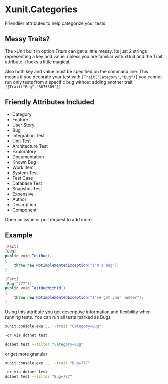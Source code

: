 # Xunit.Categories
Friendlier attributes to help categorize your tests. 

## Messy Traits?
The xUnit built in option *Traits* can get a little messy. Its just 2 strings representing a key and value, unless you are familiar with xUnit and the Trait attribute it looks a little magical.

Also both key and value must be specified on the command line. This means if you decorate your test with 
`[Trait("Category","Bug")]` you cannot run only tests from a specific bug  without adding another trait `([Trait("Bug","8675309"])`

## Friendly Attributes Included
- Category 
- Feature
- User Story
- Bug
- Integration Test
- Unit Test
- Architecture Test
- Exploratory
- Documentation
- Known Bug
- Work Item
- System Test
- Test Case
- Database Test
- Snapshot Test
- Expensive
- Author
- Description
- Component

Open an issue or pull request to add more.


## Example

``` csharp
[Fact]
[Bug]
public void TestBug()
{
    throw new NotImplementedException("I'm a bug");
}

[Fact]
[Bug("777")]
public void TestBugWithId()
{
    throw new NotImplementedException("I've got your number");
}

```

Using this attribute you get descriptive information and flexibility when running tests. 
You can run all tests marked as Bugs

``` bat
xunit.console.exe ... -trait "Category=Bug"

-or via dotnet test

dotnet test --filter "Category=Bug" 

```

or get more granular
``` bat
xunit.console.exe ... -trait "Bug=777"

-or via dotnet test
dotnet test --filter "Bug=777" 
```
